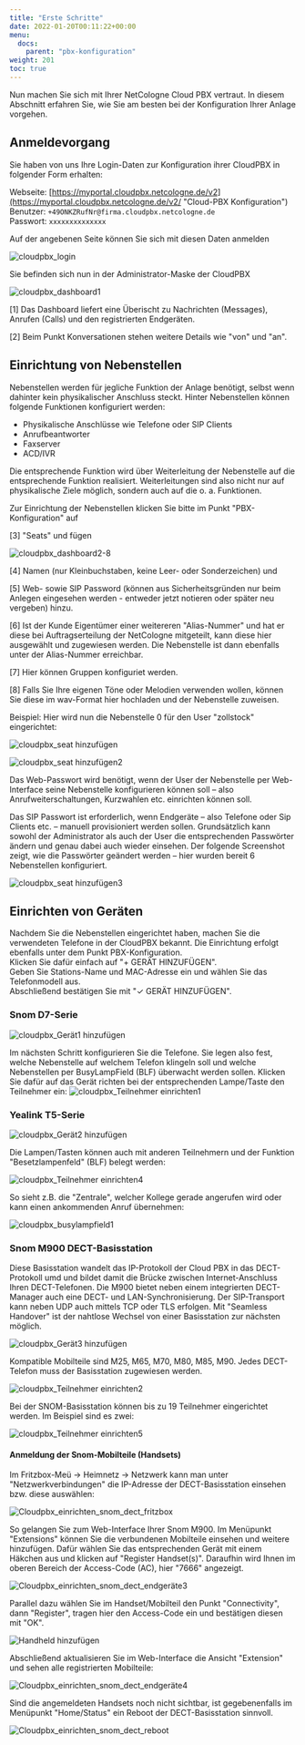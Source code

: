 ```yaml
---
title: "Erste Schritte"
date: 2022-01-20T00:11:22+00:00
menu:
  docs:
    parent: "pbx-konfiguration"
weight: 201
toc: true
---
```


Nun machen Sie sich mit Ihrer NetCologne Cloud PBX vertraut. In diesem Abschnitt erfahren Sie, wie Sie am besten bei der Konfiguration Ihrer Anlage vorgehen.

## Anmeldevorgang

Sie haben von uns Ihre Login-Daten zur Konfiguration ihrer CloudPBX in folgender Form erhalten:

   
Webseite: [https://myportal.cloudpbx.netcologne.de/v2](https://myportal.cloudpbx.netcologne.de/v2/ "Cloud-PBX Konfiguration")   
Benutzer: `+49ONKZRufNr@firma.cloudpbx.netcologne.de`  
Passwort: `xxxxxxxxxxxxxx`  

Auf der angebenen Seite können Sie sich mit diesen Daten anmelden

![cloudpbx_login](https://user-images.githubusercontent.com/98753538/152331121-be008d22-e8da-4997-88f2-47daf5f423f7.jpg)

Sie befinden sich nun in der Administrator-Maske der CloudPBX

![cloudpbx_dashboard1](https://user-images.githubusercontent.com/98753538/152346499-6842be07-6604-4428-be19-691e8e123992.jpg)

[1] Das Dashboard liefert eine Überischt zu Nachrichten (Messages), Anrufen (Calls) und den registrierten Endgeräten.

[2] Beim Punkt Konversationen stehen weitere Details wie "von" und "an".

## Einrichtung von Nebenstellen 

Nebenstellen werden für jegliche Funktion der Anlage benötigt, selbst wenn dahinter kein physikalischer Anschluss steckt. Hinter Nebenstellen können folgende Funktionen konfiguriert werden:

* Physikalische Anschlüsse wie Telefone oder SIP Clients
* Anrufbeantworter
* Faxserver
* ACD/IVR

Die entsprechende Funktion wird über Weiterleitung der Nebenstelle auf die entsprechende Funktion realisiert. Weiterleitungen sind also nicht nur auf physikalische Ziele möglich, sondern auch auf die o. a. Funktionen. 

Zur Einrichtung der Nebenstellen klicken Sie bitte im Punkt "PBX-Konfiguration" auf

[3] "Seats" und fügen  

![cloudpbx_dashboard2-8](https://user-images.githubusercontent.com/98753538/152347008-0ad4c1fe-a492-4fd1-860c-2b355e903b0a.jpg)
   
[4] Namen (nur Kleinbuchstaben, keine Leer- oder Sonderzeichen) und

[5] Web- sowie SIP Password (können aus Sicherheitsgründen nur beim Anlegen eingesehen werden - entweder jetzt notieren oder später neu vergeben) hinzu.

[6] Ist der Kunde Eigentümer einer weitereren "Alias-Nummer" und hat er diese bei Auftragserteilung der NetCologne mitgeteilt, kann diese hier ausgewählt und zugewiesen werden. Die Nebenstelle ist dann ebenfalls unter der Alias-Nummer erreichbar. 

[7] Hier können Gruppen konfiguriet werden.

[8] Falls Sie Ihre eigenen Töne oder Melodien verwenden wollen, können Sie diese im wav-Format hier hochladen und der Nebenstelle zuweisen.

Beispiel: Hier wird nun die Nebenstelle 0 für den User "zollstock" eingerichtet:

![cloudpbx_seat hinzufügen](https://user-images.githubusercontent.com/98753538/157040888-c73e65a9-1cdc-4030-97d1-55d2e2eb54a3.jpg)

![cloudpbx_seat hinzufügen2](https://user-images.githubusercontent.com/98753538/157043465-299f7057-0011-4bb0-a597-5a4dcd5b25e2.jpg)

Das Web-Passwort wird benötigt, wenn der User der Nebenstelle per Web-Interface seine Nebenstelle konfigurieren können soll – also Anrufweiterschaltungen, Kurzwahlen etc. einrichten können soll.

Das SIP Passwort ist erforderlich, wenn Endgeräte – also Telefone oder Sip Clients etc. – manuell provisioniert werden sollen. Grundsätzlich kann sowohl der Administrator als auch der User die entsprechenden Passwörter ändern und genau dabei auch wieder einsehen. 
Der folgende Screenshot zeigt, wie die Passwörter geändert werden – hier wurden bereit 6 Nebenstellen konfiguriert. 

![cloudpbx_seat hinzufügen3](https://user-images.githubusercontent.com/98753538/157044723-2df6568d-81a5-48e2-bec1-7db413f34a1d.jpg)


## Einrichten von Geräten

Nachdem Sie die Nebenstellen eingerichtet haben, machen Sie die verwendeten Telefone in der CloudPBX bekannt. Die Einrichtung erfolgt ebenfalls unter dem Punkt PBX-Konfiguration. <br> 
Klicken Sie dafür einfach auf "+ GERÄT HINZUFÜGEN". <br>
Geben Sie Stations-Name und MAC-Adresse ein und wählen Sie das Telefonmodell aus. <br>
Abschließend bestätigen Sie mit "✓ GERÄT HINZUFÜGEN". <br>

### Snom D7-Serie
![cloudpbx_Gerät1 hinzufügen](https://user-images.githubusercontent.com/98753538/157050069-16510561-363d-4d15-842b-838dbd7b46aa.jpg)

Im nächsten Schritt konfigurieren Sie die Telefone. Sie legen also fest, welche Nebenstelle auf welchem Telefon klingeln soll und welche Nebenstellen per BusyLampField (BLF) überwacht werden sollen. Klicken Sie dafür auf das Gerät richten bei der entsprechenden Lampe/Taste den Teilnehmer ein:
![cloudpbx_Teilnehmer einrichten1](https://user-images.githubusercontent.com/98753538/157249202-096b60c3-3ec4-49b8-a22c-d85b0278d1b9.jpg)

### Yealink T5-Serie
![cloudpbx_Gerät2 hinzufügen](https://user-images.githubusercontent.com/98753538/157050085-69f52435-ca04-40c6-ae12-0e43dc7bd4b3.jpg)

Die Lampen/Tasten können auch mit anderen Teilnehmern und der Funktion "Besetzlampenfeld" (BLF) belegt werden: 

![cloudpbx_Teilnehmer einrichten4](https://user-images.githubusercontent.com/98753538/157250752-3cb7113d-c166-4b48-b172-fbfe210cdc87.jpg)

So sieht z.B. die "Zentrale", welcher Kollege gerade angerufen wird oder kann einen ankommenden Anruf übernehmen:

![cloudpbx_busylampfield1](https://user-images.githubusercontent.com/98753538/157256356-a871d273-04d9-4c8c-844e-6dc818de1f0c.jpg)

### Snom M900 DECT-Basisstation
Diese Basisstation wandelt das IP-Protokoll der Cloud PBX in das DECT-Protokoll umd und bildet damit die Brücke zwischen Internet-Anschluss Ihren DECT-Telefonen. Die M900 bietet neben einem integrierten DECT-Manager auch eine DECT- und LAN-Synchronisierung. Der SIP-Transport kann neben UDP auch mittels TCP oder TLS erfolgen. Mit "Seamless Handover" ist der nahtlose Wechsel von einer Basisstation zur nächsten möglich.

![cloudpbx_Gerät3 hinzufügen](https://user-images.githubusercontent.com/98753538/157050358-01266501-cc69-4e7a-b46f-cf0dddebf921.jpg)

Kompatible Mobilteile sind M25, M65, M70, M80, M85, M90. Jedes DECT-Telefon muss der Basisstation zugewiesen werden.

![cloudpbx_Teilnehmer einrichten2](https://user-images.githubusercontent.com/98753538/157249871-a15e2c1a-8ee4-4af3-995e-a4dde92cd579.jpg)

Bei der SNOM-Basisstation können bis zu 19 Teilnehmer eingerichtet werden. Im Beispiel sind es zwei:

![cloudpbx_Teilnehmer einrichten5](https://user-images.githubusercontent.com/98753538/157256005-95ef62fb-dcec-42a6-915e-8888618f1e67.jpg)

#### Anmeldung der Snom-Mobilteile (Handsets)

Im Fritzbox-Meü -> Heimnetz -> Netzwerk kann man unter "Netzwerkverbindungen" die IP-Adresse der DECT-Basisstation einsehen bzw. diese auswählen:

![Cloudpbx_einrichten_snom_dect_fritzbox](https://user-images.githubusercontent.com/98753538/157690228-f65b389b-9384-42ec-acd8-79b36f1ba638.jpg)

So gelangen Sie zum Web-Interface Ihrer Snom M900. Im Menüpunkt "Extensions" können Sie die verbundenen Mobilteile einsehen und weitere hinzufügen. Dafür wählen Sie das entsprechenden Gerät mit einem Häkchen aus und klicken auf "Register Handset(s)". Daraufhin wird Ihnen im oberen Bereich der Access-Code (AC), hier "7666" angezeigt.

![Cloudpbx_einrichten_snom_dect_endgeräte3](https://user-images.githubusercontent.com/98753538/157692195-9bae9037-8950-4312-8380-033f61c84253.jpg)

Parallel dazu wählen Sie im Handset/Mobilteil den Punkt "Connectivity", dann "Register", tragen hier den Access-Code ein und bestätigen diesen mit "OK".

![Handheld hinzufügen](https://user-images.githubusercontent.com/98753538/157691802-be0a428d-e6e9-49a4-b753-b00f016dbb6b.jpg)

Abschließend aktualisieren Sie im Web-Interface die Ansicht "Extension" und sehen alle registrierten Mobilteile:

![Cloudpbx_einrichten_snom_dect_endgeräte4](https://user-images.githubusercontent.com/98753538/157692597-70050298-c579-4109-b648-41ad36701c50.jpg)

Sind die angemeldeten Handsets noch nicht sichtbar, ist gegebenenfalls im Menüpunkt "Home/Status" ein Reboot der DECT-Basisstation sinnvoll.

![Cloudpbx_einrichten_snom_dect_reboot](https://user-images.githubusercontent.com/98753538/157691428-c41043ce-f043-4586-ac25-4365ba70e299.jpg)

